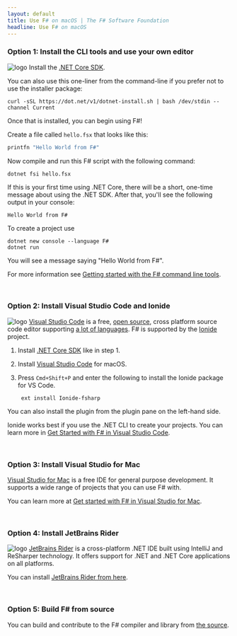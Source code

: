 ```yaml
---
layout: default
title: Use F# on macOS | The F# Software Foundation
headline: Use F# on macOS
---
```


### Option 1: Install the CLI tools and use your own editor

![logo](../../images/thumbs/dotnet.png)&nbsp;Install the [.NET Core SDK](https://dotnet.microsoft.com/download).

You can also use this one-liner from the command-line if you prefer not to use the installer package:

```
curl -sSL https://dot.net/v1/dotnet-install.sh | bash /dev/stdin --channel Current
```

Once that is installed, you can begin using F#!

Create a file called `hello.fsx` that looks like this:

```fsharp
printfn "Hello World from F#"
```

Now compile and run this F# script with the following command:

```
dotnet fsi hello.fsx
```

If this is your first time using .NET Core, there will be a short, one-time message about using the .NET SDK. After that, you'll see the following output in your console:

```
Hello World from F#
```

To create a project use

```
dotnet new console --language F#
dotnet run
```

You will see a message saying "Hello World from F#".

For more information see [Getting started with the F# command line tools](https://docs.microsoft.com/dotnet/fsharp/get-started/get-started-command-line).



<br />

### Option 2: Install Visual Studio Code and Ionide

![logo](../../images/thumbs/VSCode.png)&nbsp;[Visual Studio Code](https://code.visualstudio.com) is a free, [open source](https://github.com/microsoft/vscode), cross platform source code editor
supporting [a lot of languages](https://code.visualstudio.com/docs/languages/overview).
F# is supported by the [Ionide](http://ionide.io/) project.

1. Install [.NET Core SDK](https://dotnet.microsoft.com/download) like in step 1.

2. Install [Visual Studio Code](https://code.visualstudio.com/download) for macOS.

3. Press `Cmd+Shift+P` and enter the following to install the Ionide package for VS Code.

        ext install Ionide-fsharp

You can also install the plugin from the plugin pane on the left-hand side.

Ionide works best if you use the .NET CLI to create your projects. You can learn more in [Get Started with F# in Visual Studio Code](https://docs.microsoft.com/dotnet/fsharp/get-started/get-started-vscode).

<br />

### Option 3: Install Visual Studio for Mac

[Visual Studio for Mac](https://www.visualstudio.com/vs/visual-studio-mac/) is a free IDE for general purpose development. It supports a wide range of projects that you can use F# with.

You can learn more at [Get started with F# in Visual Studio for Mac](https://docs.microsoft.com/dotnet/fsharp/get-started/get-started-with-visual-studio-for-mac).

<br />

### Option 4: Install JetBrains Rider

![logo](../../images/thumbs/rider.png)&nbsp;[JetBrains Rider](https://www.jetbrains.com/rider) is a cross-platform .NET IDE built using IntelliJ and ReSharper technology. It offers support for .NET and .NET Core applications on all platforms.

You can install [JetBrains Rider from here](https://www.jetbrains.com/rider/download/).

<br />

### Option 5: Build F# from source

You can build and contribute to the F# compiler and library from [the source](https://github.com/dotnet/fsharp).
